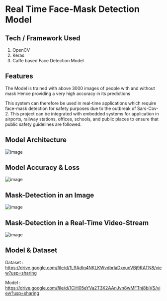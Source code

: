 # Real Time Face-Mask Detection Model

## Tech / Framework Used
1. OpenCV
2. Keras
3. Caffe based Face Detection Model

## Features

The Model is trained with above 3000 images of people with and without mask
Hence providing a very high accuracy in its predictions

This system can therefore be used in real-time applications which require face-mask detection for safety purposes due to the outbreak of Sars-Cov-2. This project can be integrated with embedded systems for application in airports, railway stations, offices, schools, and public places to ensure that public safety guidelines are followed.

## Model Architecture
![image](https://github.com/Xx-Ashutosh-xX/Real-Time-Face-Mask-Detection-Model/blob/Xx-Ashutosh-xX-temp-1-1/Resources/Model_Arch.PNG?raw=true)


## Model Accuracy & Loss
![image](https://github.com/Xx-Ashutosh-xX/Real-Time-Face-Mask-Detection-Model/blob/Xx-Ashutosh-xX-temp-1-1/Resources/Model.png?raw=true)


## Mask-Detection in an Image
![image](https://github.com/Xx-Ashutosh-xX/Real-Time-Face-Mask-Detection-Model/blob/Xx-Ashutosh-xX-temp-1-1/Resources/sample_prediction.png?raw=true)


## Mask-Detection in a Real-Time Video-Stream
![image](https://github.com/Xx-Ashutosh-xX/Real-Time-Face-Mask-Detection-Model/blob/Xx-Ashutosh-xX-temp-1-1/Resources/Sample_GIF.gif?raw=true)

## Model & Dataset 

Dataset : https://drive.google.com/file/d/1L9Adlq4NKLKWvdbrlaDxxuoVBj9KATN8/view?usp=sharing

Model : https://drive.google.com/file/d/1ClH05eYVa2T3X2AAnJvn8wMFTnj8biVS/view?usp=sharing
